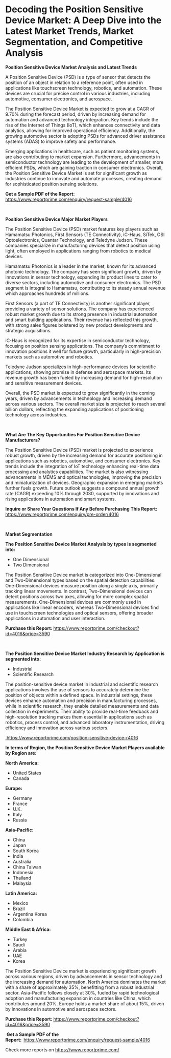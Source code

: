 <p><h1>Decoding the Position Sensitive Device Market: A Deep Dive into the Latest Market Trends, Market Segmentation, and Competitive Analysis</h1></p><p><strong>Position Sensitive Device Market Analysis and Latest Trends</strong></p>
<p><p>A Position Sensitive Device (PSD) is a type of sensor that detects the position of an object in relation to a reference point, often used in applications like touchscreen technology, robotics, and automation. These devices are crucial for precise control in various industries, including automotive, consumer electronics, and aerospace. </p><p>The Position Sensitive Device Market is expected to grow at a CAGR of 9.70% during the forecast period, driven by increasing demand for automation and advanced technology integration. Key trends include the rise of the Internet of Things (IoT), which enhances connectivity and data analytics, allowing for improved operational efficiency. Additionally, the growing automotive sector is adopting PSDs for advanced driver assistance systems (ADAS) to improve safety and performance.</p><p>Emerging applications in healthcare, such as patient monitoring systems, are also contributing to market expansion. Furthermore, advancements in semiconductor technology are leading to the development of smaller, more efficient PSDs, which are gaining traction in consumer electronics. Overall, the Position Sensitive Device Market is set for significant growth as industries continue to innovate and automate processes, creating demand for sophisticated position sensing solutions.</p></p>
<p><strong>Get a Sample PDF of the Report:&nbsp;</strong> <a href="https://www.reportprime.com/enquiry/request-sample/4016?utm_campaign=3104&utm_medium=2&utm_source=Github&utm_content=ia&utm_term=18032025&utm_id=position-sensitive-device">https://www.reportprime.com/enquiry/request-sample/4016</a></p>
<p>&nbsp;</p>
<p><strong>Position Sensitive Device Major Market Players</strong></p>
<p><p>The Position Sensitive Device (PSD) market features key players such as Hamamatsu Photonics, First Sensors (TE Connectivity), iC-Haus, SiTek, OSI Optoelectronics, Quantar Technology, and Teledyne Judson. These companies specialize in manufacturing devices that detect position using light, often employed in applications ranging from robotics to medical devices.</p><p>Hamamatsu Photonics is a leader in the market, known for its advanced photonic technology. The company has seen significant growth, driven by innovations in sensor technology, expanding its product lines to cater to diverse sectors, including automotive and consumer electronics. The PSD segment is integral to Hamamatsu, contributing to its steady annual revenue which approaches hundreds of millions.</p><p>First Sensors (a part of TE Connectivity) is another significant player, providing a variety of sensor solutions. The company has experienced robust market growth due to its strong presence in industrial automation and smart building applications. Their revenue has reflected this growth, with strong sales figures bolstered by new product developments and strategic acquisitions.</p><p>iC-Haus is recognized for its expertise in semiconductor technology, focusing on position sensing applications. The company’s commitment to innovation positions it well for future growth, particularly in high-precision markets such as automotive and robotics.</p><p>Teledyne Judson specializes in high-performance devices for scientific applications, showing promise in defense and aerospace markets. Its revenue growth has been fueled by increasing demand for high-resolution and sensitive measurement devices.</p><p>Overall, the PSD market is expected to grow significantly in the coming years, driven by advancements in technology and increasing demand across various sectors. The overall market size is projected to reach several billion dollars, reflecting the expanding applications of positioning technology across industries.</p></p>
<p>&nbsp;</p>
<p><strong>What Are The Key Opportunities For Position Sensitive Device Manufacturers?</strong></p>
<p><p>The Position Sensitive Device (PSD) market is projected to experience robust growth, driven by the increasing demand for accurate positioning in applications such as robotics, automotive, and consumer electronics. Key trends include the integration of IoT technology enhancing real-time data processing and analytics capabilities. The market is also witnessing advancements in MEMS and optical technologies, improving the precision and miniaturization of devices. Geographic expansion in emerging markets further fuels growth. Future outlook suggests a compound annual growth rate (CAGR) exceeding 10% through 2030, supported by innovations and rising applications in automation and smart systems.</p></p>
<p><strong>Inquire or Share Your Questions If Any Before Purchasing This Report:</strong> <a href="https://www.reportprime.com/enquiry/pre-order/4016?utm_campaign=3104&utm_medium=2&utm_source=Github&utm_content=ia&utm_term=18032025&utm_id=position-sensitive-device">https://www.reportprime.com/enquiry/pre-order/4016</a></p>
<p>&nbsp;</p>
<p><strong>Market Segmentation</strong></p>
<p><strong>The Position Sensitive Device Market Analysis by types is segmented into:</strong></p>
<p><ul><li>One Dimensional</li><li>Two Dimensional</li></ul></p>
<p><p>The Position Sensitive Device market is categorized into One-Dimensional and Two-Dimensional types based on the spatial detection capabilities. One-Dimensional devices measure position along a single axis, primarily tracking linear movements. In contrast, Two-Dimensional devices can detect positions across two axes, allowing for more complex spatial measurements. One-Dimensional devices are commonly used in applications like linear encoders, whereas Two-Dimensional devices find use in touchscreen technologies and optical sensors, offering broader applications in automation and user interaction.</p></p>
<p><strong>Purchase this Report:&nbsp;</strong><a href="https://www.reportprime.com/checkout?id=4016&price=3590&utm_campaign=3104&utm_medium=2&utm_source=Github&utm_content=ia&utm_term=18032025&utm_id=position-sensitive-device">https://www.reportprime.com/checkout?id=4016&price=3590</a></p>
<p>&nbsp;</p>
<p><strong>The Position Sensitive Device Market Industry Research by Application is segmented into:</strong></p>
<p><ul><li>Industrial</li><li>Scientific Research</li></ul></p>
<p><p>The position-sensitive device market in industrial and scientific research applications involves the use of sensors to accurately determine the position of objects within a defined space. In industrial settings, these devices enhance automation and precision in manufacturing processes, while in scientific research, they enable detailed measurements and data collection in experiments. Their ability to provide real-time feedback and high-resolution tracking makes them essential in applications such as robotics, process control, and advanced laboratory instrumentation, driving efficiency and innovation across various sectors.</p></p>
<p><a href="https://www.reportprime.com/position-sensitive-device-r4016?utm_campaign=3104&utm_medium=2&utm_source=Github&utm_content=ia&utm_term=18032025&utm_id=position-sensitive-device">&nbsp;https://www.reportprime.com/position-sensitive-device-r4016</a></p>
<p><strong>In terms of Region, the Position Sensitive Device Market Players available by Region are:</strong></p>
<p>
    <p> <strong> North America: </strong>
        <ul>
            <li>United States</li>
            <li>Canada</li>
        </ul>
        </p> 
    <p> <strong> Europe: </strong>
        <ul>
            <li>Germany</li>
            <li>France</li>
            <li>U.K.</li>
            <li>Italy</li>
            <li>Russia</li>
        </ul>
        </p> 
    <p> <strong> Asia-Pacific: </strong>
        <ul>
            <li>China</li>
            <li>Japan</li>
            <li>South Korea</li>
            <li>India</li>
            <li>Australia</li>
            <li>China Taiwan</li>
            <li>Indonesia</li>
            <li>Thailand</li>
            <li>Malaysia</li>
        </ul>
        </p> 
    <p> <strong> Latin America: </strong>
        <ul>
            <li>Mexico</li>
            <li>Brazil</li>
            <li>Argentina Korea</li>
            <li>Colombia</li>
        </ul>
        </p> 
    <p> <strong> Middle East & Africa: </strong>
        <ul>
            <li>Turkey</li>
            <li>Saudi</li>
            <li>Arabia</li>
            <li>UAE</li>
            <li>Korea</li>
        </ul>
    </p>
    </p>
<p><p>The Position Sensitive Device market is experiencing significant growth across various regions, driven by advancements in sensor technology and the increasing demand for automation. North America dominates the market with a share of approximately 35%, benefitting from a robust industrial sector. Asia-Pacific follows closely at 30%, fueled by rapid technological adoption and manufacturing expansion in countries like China, which contributes around 20%. Europe holds a market share of about 15%, driven by innovations in automotive and aerospace sectors.</p></p>
<p><strong>Purchase this Report: </strong><a href="https://www.reportprime.com/checkout?id=4016&price=3590&utm_campaign=3104&utm_medium=2&utm_source=Github&utm_content=ia&utm_term=18032025&utm_id=position-sensitive-device">https://www.reportprime.com/checkout?id=4016&price=3590</a></p>
<p>&nbsp;<strong>Get a Sample PDF of the Report:&nbsp;&nbsp;</strong><a href="https://www.reportprime.com/enquiry/request-sample/4016?utm_campaign=3104&utm_medium=2&utm_source=Github&utm_content=ia&utm_term=18032025&utm_id=position-sensitive-device">https://www.reportprime.com/enquiry/request-sample/4016</a></p>
<p><strong></strong></p>
<p>Check more reports on <a href="https://www.reportprime.com/?utm_campaign=3104&utm_medium=2&utm_source=Github&utm_content=ia&utm_term=18032025&utm_id=position-sensitive-device">https://www.reportprime.com/</a></p>